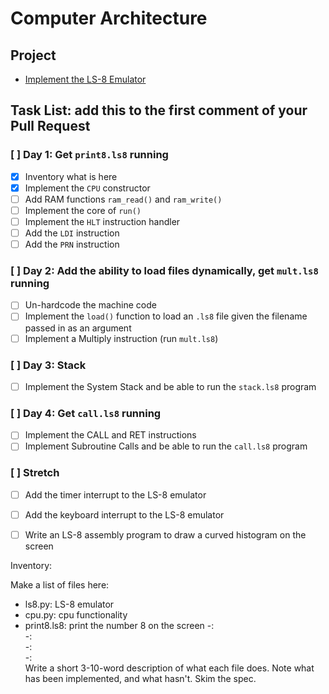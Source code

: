 # Computer Architecture

## Project

* [Implement the LS-8 Emulator](ls8/)

## Task List: add this to the first comment of your Pull Request

### [ ] Day 1: Get `print8.ls8` running

- [X] Inventory what is here
- [X] Implement the `CPU` constructor
- [ ] Add RAM functions `ram_read()` and `ram_write()`
- [ ] Implement the core of `run()`
- [ ] Implement the `HLT` instruction handler
- [ ] Add the `LDI` instruction
- [ ] Add the `PRN` instruction

### [ ] Day 2: Add the ability to load files dynamically, get `mult.ls8` running

- [ ] Un-hardcode the machine code
- [ ] Implement the `load()` function to load an `.ls8` file given the filename
      passed in as an argument
- [ ] Implement a Multiply instruction (run `mult.ls8`)

### [ ] Day 3: Stack

- [ ] Implement the System Stack and be able to run the `stack.ls8` program

### [ ] Day 4: Get `call.ls8` running

- [ ] Implement the CALL and RET instructions
- [ ] Implement Subroutine Calls and be able to run the `call.ls8` program

### [ ] Stretch

- [ ] Add the timer interrupt to the LS-8 emulator
- [ ] Add the keyboard interrupt to the LS-8 emulator
- [ ] Write an LS-8 assembly program to draw a curved histogram on the screen


Inventory:

Make a list of files here:
- ls8.py:  LS-8 emulator
- cpu.py:  cpu functionality
- print8.ls8:  print the number 8 on the screen
-:  
-:  
-:  
-:  
Write a short 3-10-word description of what each file does.
Note what has been implemented, and what hasn't.
Skim the spec.
